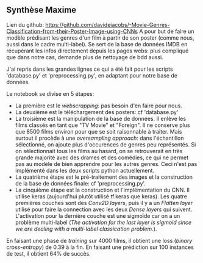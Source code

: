 ## Synthèse Maxime
Lien du github: https://github.com/davideiacobs/-Movie-Genres-Classification-from-their-Poster-Image-using-CNNs
A pour but de faire un modèle prédisant les genres d'un film à partir de son poster (comme nous, aussi dans le cadre multi-label).
Se sert de la base de données IMDB en récupérant les infos directement depuis les pages webs: plus compliqué que dans notre cas, demande plus de nettoyage de bdd aussi.

J'ai repris dans les grandes lignes ce qui a été fait pour les scripts 'database.py' et 'preprocessing.py', en adaptant pour notre base de données.

Le notebook se divise en 5 étapes:
- La première est le *webscrapping*: pas besoin d'en faire pour nous.
- La deuxième est le téléchargement des posters: cf 'database.py'
- La troisième est la manipulation de la base de données. Il enlève les films classés en tant que "TV Movie" et "Foreign". Il ne conserve plus que 8500 films environ pour que se soit raisonnable à traiter. Mais surtout il procède à une *_oversampling approach_*: dans l'échantillon sélectionné, on ajoute plus d'occurences de genres peu représentés. Si on sélectionnait tous les films au hasard, on se retrouverait en très grande majorité avec des drames et des comédies, ce qui ne permet pas au modèle de bien apprendre pour les autres genres. Ceci n'est pas implémenté dans les deux scripts python actuellement.
- La quatrième étape est le pré-traitement des images et la construction de la base de données finale: cf 'preprocessing.py'.
- La cinquième étape est la construction et l'implémentation du CNN. Il utilise keras (aujourd'hui plutôt utilisé tf.keras que keras). Les quatre premières couches sont des *Conv2D layers*, puis il y a un *Flatten layer* utilisé pour faire la connection avec les deux *Dense layers* qui suivent. L'activation pour la dernière couche est une sigmoïde car on a un problème multi-label (*The activation for the last layer is sigmoid since we are dealing with a multi-label classication problem.*).

En faisant une phase de *training* sur 4000 films, il obtient une loss (*binary cross-entropy*) de 0.39 à la fin. En faisant une prédiction sur 100 instances de test, il obtient 64% de succès.
